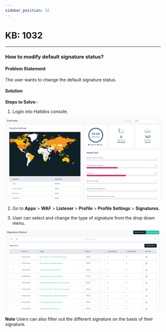 ```yaml
---
sidebar_position: 32
---
```


# KB: 1032
-----------

### **How to modify default signature status?**

#### **Problem Statement**

The user wants to change the default signature status.

#### **Solution**

**Steps to Solve**:-

1. Login into Haltdos console.

![kb-1032](/img/waf/v8/kb/kb_1032_overview.png)

2. Go to **Apps** > **WAF** > **Listener** > **Profile** > **Profile Settings** > **Signatures**.

3. User can select and change the type of signature from the drop down menu.

![kb-1032](/img/waf/v8/kb/kb_1032_signature.png)

**Note**  Users can also filter out the different signature on the basis of their signature.
